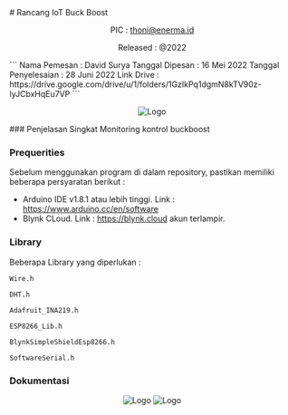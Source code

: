 <!-- Template v1.0 -->
<span align = "center">
# Rancang IoT Buck Boost
  
PIC : thoni@enerma.id

Released : @2022

</span>
<!-- Project Properties -->
```
Nama Pemesan         : David Surya
Tanggal Dipesan      : 16 Mei 2022
Tanggal Penyelesaian : 28 Juni 2022
Link Drive           : https://drive.google.com/drive/u/1/folders/1GzIkPq1dgmN8kTV90z-lyJCbxHqEu7VP
```
<!-- Gambar Project -->
<span align = "center">
   
![Logo](https://cdn.discordapp.com/attachments/955766105551548449/992240503837966386/IMG20220626154152.jpg)

</span>
<!-- Deskripsi Singkat -->
### Penjelasan Singkat
Monitoring kontrol buckboost

### Prequerities
Sebelum menggunakan program di dalam repository, pastikan memiliki beberapa persyaratan berikut :
- Arduino IDE v1.8.1 atau lebih tinggi. Link : https://www.arduino.cc/en/software
- Blynk CLoud. Link : https://blynk.cloud akun terlampir. 

### Library
Beberapa Library yang diperlukan :

```
Wire.h
```

```
DHT.h
```

```
Adafruit_INA219.h
```

```
ESP8266_Lib.h
```

```
BlynkSimpleShieldEsp8266.h
```

```
SoftwareSerial.h
```
<!-- Dokumentasi Singkat -->
### Dokumentasi

<span align="center">
  
![Logo](https://github.com/thonilux/buckboost/blob/main/img/IMG20220626154202.jpg)
![Logo](https://github.com/thonilux/buckboost/blob/main/img/IMG20220628162034.jpg)

</span>
